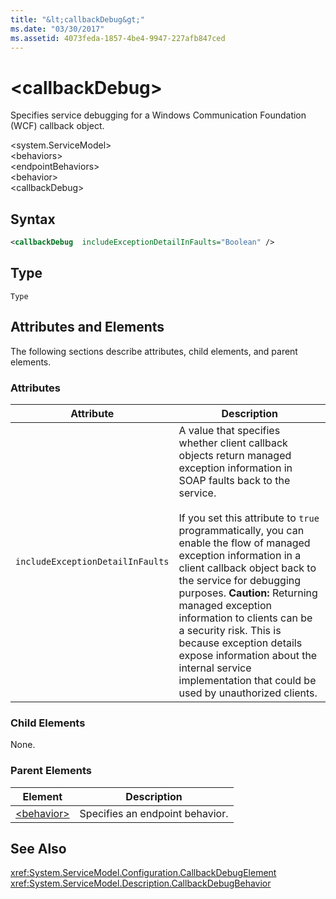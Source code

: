 ```yaml
---
title: "&lt;callbackDebug&gt;"
ms.date: "03/30/2017"
ms.assetid: 4073feda-1857-4be4-9947-227afb847ced
---
```

# &lt;callbackDebug&gt;
Specifies service debugging for a Windows Communication Foundation (WCF) callback object.  

 \<system.ServiceModel>  
\<behaviors>  
\<endpointBehaviors>  
\<behavior>  
\<callbackDebug>  

## Syntax  

```xml  
<callbackDebug  includeExceptionDetailInFaults="Boolean" />  
```  

## Type  
 `Type`  

## Attributes and Elements  
 The following sections describe attributes, child elements, and parent elements.  

### Attributes  


|Attribute|Description|  
|---------------|-----------------|  
|`includeExceptionDetailInFaults`|A value that specifies whether client callback objects return managed exception information in SOAP faults back to the service.<br /><br /> If you set this attribute to `true` programmatically, you can enable the flow of managed exception information in a client callback object back to the service for debugging purposes. **Caution:**  Returning managed exception information to clients can be a security risk. This is because exception details expose information about the internal service implementation that could be used by unauthorized clients.|  

### Child Elements  
 None.  

### Parent Elements  


|Element|Description|  
|-------------|-----------------|  
|[\<behavior>](../../../../../docs/framework/configure-apps/file-schema/wcf/behavior-of-endpointbehaviors.md)|Specifies an endpoint behavior.|  

## See Also  
 <xref:System.ServiceModel.Configuration.CallbackDebugElement>  
 <xref:System.ServiceModel.Description.CallbackDebugBehavior>
